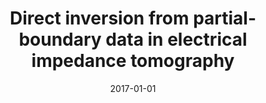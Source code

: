 ---
title: "Direct inversion from partial-boundary data in electrical impedance tomography"
collection: publications
authors: 'A. Hauptmann, S. Santacesaria, S. Siltanen'
date: 2017-01-01
venue: 'Inverse Problems'
paperurl: 'http://asHauptmann.github.io/files/2017b_Hauptmann_IP.pdf'
paperlink: 'https://iopscience.iop.org/article/10.1088/1361-6420/33/2/025009'
--- 